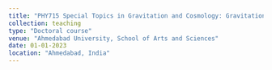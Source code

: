 ```yaml
---
title: "PHY715 Special Topics in Gravitation and Cosmology: Gravitational Collapse, Black Holes, and Spacetime Singularities"
collection: teaching
type: "Doctoral course"
venue: "Ahmedabad University, School of Arts and Sciences"
date: 01-01-2023
location: "Ahmedabad, India"
---
```



